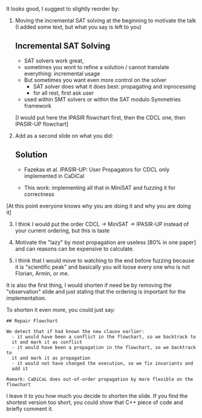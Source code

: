 It looks good, I suggest to slightly reorder by:

1. Moving the incremental SAT solving at the beginning to motivate the
talk (I added some text, but what you say is left to you)

    ## Incremental SAT Solving
     - SAT solvers work great,
     - sometimes you wont to refine a solution / cannot translate
      everything: incremental usage
     - But sometimes you want even more control on the solver
       + SAT solver does what it does best: propagating and inprocessing
       + for all rest, first ask user
      - used within SMT solvers or within the SAT modulo Symmetries framework

    [I would put here the IPASIR flowchart first, then the CDCL one, then IPASIR-UP flowchart]


2. Add as a second slide on what you did:

    ## Solution

    - Fazekas et al. IPASIR-UP: User Propagators for CDCL only implemented in
    CaDiCal

    - This work: implementing all that in MiniSAT and fuzzing it for correctness


[At this point everyone knows why you are doing it and why you are doing
it]


3. I think I would put the order CDCL -> MiniSAT -> IPASIR-UP instead of
your current ordering, but this is taste


4. Motivate the "lazy" by most propagation are useless [80% in one
paper] and can reasons can be expensive to calculate.


5. I think that I would move to watching to the end before fuzzing
because it is "scientific peak" and basically you will loose every one
who is not Florian, Armin, or me.

It is also the first thing, I would shorten if need be by removing the
"observation" slide and just stating that the ordering is important for
the implementation.

To shorten it even more, you could just say:

    ## Repair Flowchart

    We detect that if had known the new clause earlier:
      - it would have been a conflict in the flowchart, so we backtrack to
      it and mark it as conflict
      - it would have been a propagation in the flowchart, so we backtrack to
      it and mark it as propagation
      - it would not have changed the execution, so we fix invariants and
      add it

    Remark: CaDiCaL does out-of-order propagation by more flexible on the
    flowchart

I leave it to you how much you decide to shorten the slide. If you find
the shortest version too short, you could show that C++ piece of code
and briefly comment it.

